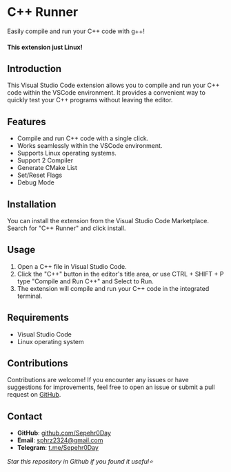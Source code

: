 # C++ Runner

Easily compile and run your C++ code with g++!
#### This extension just Linux! 

## Introduction

This Visual Studio Code extension allows you to compile and run your C++ code within the VSCode environment. It provides a convenient way to quickly test your C++ programs without leaving the editor.

## Features

- Compile and run C++ code with a single click.
- Works seamlessly within the VSCode environment.
- Supports Linux operating systems.
- Support 2 Compiler
- Generate CMake List
- Set/Reset Flags
- Debug Mode

## Installation

You can install the extension from the Visual Studio Code Marketplace. Search for "C++ Runner" and click install.

## Usage

1. Open a C++ file in Visual Studio Code.
2. Click the "C++" button in the editor's title area, or use CTRL + SHIFT + P type "Compile and Run C++" and Select to Run.
3. The extension will compile and run your C++ code in the integrated terminal.

## Requirements

- Visual Studio Code
- Linux operating system

## Contributions

Contributions are welcome! If you encounter any issues or have suggestions for improvements, feel free to open an issue or submit a pull request on [GitHub](https://github.com/Sepehr0Day/cpp-runner).

## Contact

- **GitHub**: [github.com/Sepehr0Day](https://github.com/Sepehr0Day)
- **Email**: sphrz2324@gmail.com
- **Telegram**: [t.me/Sepehr0Day](https://t.me/Sepehr0Day)


*Star this repository in Github if you found it useful⭐*
